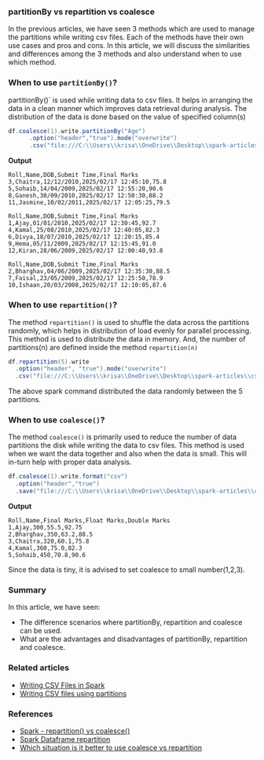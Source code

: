 ### partitionBy vs repartition vs coalesce

In the previous articles, we have seen 3 methods which are used to manage the partitions while writing csv files. Each of the methods have their own use cases and pros and cons.
In this article, we will discuss the similarities and differences among the 3 methods and also understand when to use which method.

### When to use `partitionBy()`?
partitionBy()` is used while writing data to csv files. It helps in arranging the data in a clean manner which improves data retrieval during analysis. 
The distribution of the data is done based on the value of specified column(s) 
```scala
df.coalesce(1).write.partitionBy("Age")
      .option("header","true").mode("overwrite")
      .csv("file:///C:\\Users\\krisa\\OneDrive\\Desktop\\spark-articles\\csvFiles\\partitionFiles")
```
**Output**
```csv
Roll,Name,DOB,Submit Time,Final Marks
3,Chaitra,12/12/2010,2025/02/17 12:45:10,75.8
5,Sohaib,14/04/2009,2025/02/17 12:55:20,90.6
8,Ganesh,30/09/2010,2025/02/17 12:50:30,88.2
11,Jasmine,10/02/2011,2025/02/17 12:05:25,79.5
```
```csv
Roll,Name,DOB,Submit Time,Final Marks
1,Ajay,01/01/2010,2025/02/17 12:30:45,92.7
4,Kamal,25/08/2010,2025/02/17 12:40:05,82.3
6,Divya,18/07/2010,2025/02/17 12:20:15,85.4
9,Hema,05/11/2009,2025/02/17 12:15:45,91.0
12,Kiran,28/06/2009,2025/02/17 12:00:40,93.8
```
```csv
Roll,Name,DOB,Submit Time,Final Marks
2,Bharghav,04/06/2009,2025/02/17 12:35:30,88.5
7,Faisal,23/05/2009,2025/02/17 12:25:50,78.9
10,Ishaan,20/03/2008,2025/02/17 12:10:05,87.6
```

### When to use `repartition()`?
The method `repartition()` is used to shuffle the data across the partitions randomly, which helps in distribution of load evenly for parallel processing. 
This method is used to distribute the data in memory. And, the number of partitions(n) are defined inside the method `repartition(n)`

```scala
df.repartition(5).write
  .option("header", "true").mode("overwrite")
  .csv("file:///C:\\Users\\krisa\\OneDrive\\Desktop\\spark-articles\\csvFiles\\repartitionFiles")
```
The above spark command distributed the data randomly between the 5 partitions.

### When to use `coalesce()`?
The method `coalesce()` is primarily used to reduce the number of data partitions the disk while writing the data to csv files. This method is used when we want the data together and also when the data is small.
This will in-turn help with proper data analysis.
```scala
df.coalesce(1).write.format("csv")
  .option("header","true")
  .save("file:///C:\\Users\\krisa\\OneDrive\\Desktop\\spark-articles\\csvFiles\\singleFile")
```
**Output**
```csv
Roll,Name,Final Marks,Float Marks,Double Marks
1,Ajay,300,55.5,92.75
2,Bharghav,350,63.2,88.5
3,Chaitra,320,60.1,75.8
4,Kamal,360,75.0,82.3
5,Sohaib,450,70.8,90.6
```
Since the data is tiny, it is advised to set coalesce to small number(1,2,3).

### Summary
In this article, we have seen:
- The difference scenarios where partitionBy, repartition and coalesce can be used.
- What are the advantages and disadvantages of partitionBy, repartition and coalesce.

### Related articles
- [Writing CSV Files in Spark](@/docs/spark/writing-csv-files-in-spark.md)
- [Writing CSV files using partitions](@/docs/spark/writing-csv-files-using-partitions.md)

### References
- [Spark - repartition() vs coalesce()](https://stackoverflow.com/questions/31610971/spark-repartition-vs-coalesce)
- [Spark Dataframe repartition](https://spark.apache.org/docs/latest/api/python/reference/pyspark.sql/api/pyspark.sql.DataFrame.repartition.html)
- [Which situation is it better to use coalesce vs repartition](https://stackoverflow.com/questions/54230109/which-situation-is-it-better-to-use-coalesce-vs-repartition)